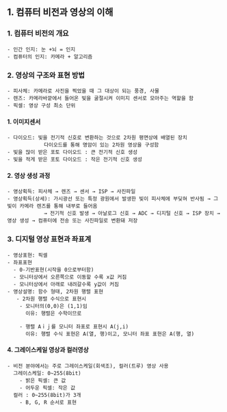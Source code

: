 ## 1. 컴퓨터 비전과 영상의 이해
### 1. 컴퓨터 비전의 개요
    - 인간 인지: 눈 +뇌 = 인지
    - 컴퓨터의 인지: 카메라 + 알고리즘
    
### 2. 영상의 구조와 표현 방법
    - 피사체: 카메라로 사진을 찍었을 때 그 대상이 되는 풍경, 사물
    - 렌즈: 카메라바깥에서 들어온 빛을 굴절시켜 이미지 센서로 모아주는 역할을 함
    - 픽셀: 영상 구성 최소 단위
    
#### 1. 이미지센서
    - 다이오드: 빛을 전기적 신호로 변환하는 것으로 2차원 평면상에 배열된 장치
                다이오드를 통해 명암이 있는 2차원 영상을 구성함
    - 빛을 많이 받은 포토 다이오드 : 큰 전기적 신호 생성
    - 빛을 적게 받은 포토 다이오드 : 작은 전기적 신호 생성
    
#### 2. 영상 생성 과정
    - 영상획득: 피사체 → 렌즈 → 센서 → ISP → 사진파일
    - 영상획득(상세): 가시광선 또는 특정 광원에서 발생한 빛이 피사체에 부딪혀 반사됨 → 그 빛이 카메라 렌즈를 통해 내부로 들어옴
                → 전기적 신호 발생 → 아날로그 신호 → ADC → 디지털 신호 → ISP 장치 → 영상 생성 → 컴퓨터에 전송 또는 사진파일로 변환돼 저장

### 3. 디지털 영상 표현과 좌표계
    - 영상표현: 픽셀
    - 좌표표현
      - 0-기반표현(시작을 0으로부터함) 
      - 모니터상에서 오른쪽으로 이동할 수록 x값 커짐
      - 모니터상에서 아래로 내려갈수록 y값이 커짐
    - 영상설명: 함수 형태, 2차원 행렬 표현
       - 2차원 행렬 수식으로 표현시
        - 모니터의(0,0)은 (1,1)임
          이유: 행렬은 수학이므로
          
        - 행렬 Aｉｊ를 모니터 좌표로 표현시 A(j,i) 
          이유: 행렬 수식 표현은 A(열, 행)이고, 모니터 좌표 표현은 A(행, 열)

#### 4. 그레이스케일 영상과 컬러영상
    - 비전 분야에서는 주로 그레이스케일(회색조), 컬러(트루) 영상 사용
      그레이스케일: 0~255(8bit)
        - 밝은 픽셀: 큰 값
        - 어두운 픽셀: 작은 값
      컬러 : 0~255(8bit)가 3개
        - B, G, R 순서로 표현
